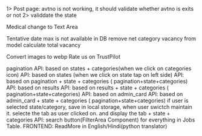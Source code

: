 1> Post page: avtno is not working, it should validate whether avtno is exits or not
2> validdate the state
 
Medical change to Text Area

Tentative date
max is not available in DB
remove net category vacancy from model
calculate total vacancy

Convert images to webp
Rate us on TrustPilot

pagination
API: based on states + categories(when we click on categories icon)
API: based on states (when we click on state tap on left side)
API: based on pagination + state + categories ( pagination+state+categories)
API: based on results
API: based on results + state + categories ( pagination+state+categories)
API: based on admin_card
API: based on admin_card + state + categories ( pagination+state+categories)
if user is selected state/category, save in local storage, when user swictch maintain it.
selecte the tab as user clicked on. and display the tab + state + categories
API: search button(FilterArea Component) for everything in Jobs Table.
FRONTEND: ReadMore in English/Hindi(python translator)

